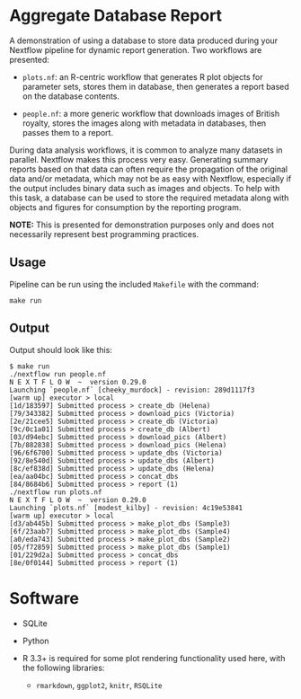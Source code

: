 # Aggregate Database Report

A demonstration of using a database to store data produced during your Nextflow pipeline for dynamic report generation. Two workflows are presented:

- `plots.nf`: an R-centric workflow that generates R plot objects for parameter sets, stores them in database, then generates a report based on the database contents.

- `people.nf`: a more generic workflow that downloads images of British royalty, stores the images along with metadata in databases, then passes them to a report.

During data analysis workflows, it is common to analyze many datasets in parallel. Nextflow makes this process very easy. Generating summary reports based on that data can often require the propagation of the original data and/or metadata, which may not be as easy with Nextflow, especially if the output includes binary data such as images and objects. To help with this task, a database can be used to store the required metadata along with objects and figures for consumption by the reporting program.

__NOTE:__ This is presented for demonstration purposes only and does not necessarily represent best programming practices.

## Usage

Pipeline can be run using the included `Makefile` with the command:

```
make run
```

## Output

Output should look like this:

```
$ make run
./nextflow run people.nf
N E X T F L O W  ~  version 0.29.0
Launching `people.nf` [cheeky_murdock] - revision: 289d1117f3
[warm up] executor > local
[1d/183597] Submitted process > create_db (Helena)
[79/343382] Submitted process > download_pics (Victoria)
[2e/21cee5] Submitted process > create_db (Victoria)
[9c/0c1a01] Submitted process > create_db (Albert)
[03/d94ebc] Submitted process > download_pics (Albert)
[7b/882838] Submitted process > download_pics (Helena)
[96/6f6700] Submitted process > update_dbs (Victoria)
[92/8e540d] Submitted process > update_dbs (Albert)
[8c/ef838d] Submitted process > update_dbs (Helena)
[ea/aa04bc] Submitted process > concat_dbs
[84/8684b6] Submitted process > report (1)
./nextflow run plots.nf
N E X T F L O W  ~  version 0.29.0
Launching `plots.nf` [modest_kilby] - revision: 4c19e53841
[warm up] executor > local
[d3/ab445b] Submitted process > make_plot_dbs (Sample3)
[6f/23aab7] Submitted process > make_plot_dbs (Sample4)
[a0/eda743] Submitted process > make_plot_dbs (Sample2)
[05/f72859] Submitted process > make_plot_dbs (Sample1)
[01/229d2a] Submitted process > concat_dbs
[8e/0f0144] Submitted process > report (1)
```

# Software

- SQLite

- Python

- R 3.3+ is required for some plot rendering functionality used here, with the following libraries:

  - `rmarkdown`, `ggplot2`, `knitr`, `RSQLite`
